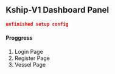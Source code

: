 ## Kship-V1 Dashboard Panel

```json
unfinished setup config
```

#### Proggress
1. Login Page
2. Register Page
3. Vessel Page
